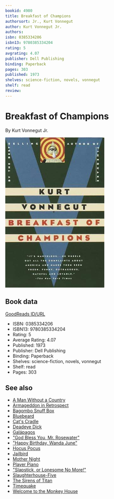 ```yaml
---
bookid: 4980
title: Breakfast of Champions
authorsort: Jr., Kurt Vonnegut
author: Kurt Vonnegut Jr.
authors: 
isbn: 0385334206
isbn13: 9780385334204
rating: 5
avgrating: 4.07
publisher: Dell Publishing
binding: Paperback
pages: 303
published: 1973
shelves: science-fiction, novels, vonnegut
shelf: read
review: 
---
```


# Breakfast of Champions

By Kurt Vonnegut Jr.

![](../../assets/bookcovers/1327934446l/4980.jpg)

## Book data

[GoodReads ID/URL](https://www.goodreads.com/book/show/4980)

- ISBN: 0385334206
- ISBN13: 9780385334204
- Rating: 5
- Average Rating: 4.07
- Published: 1973
- Publisher: Dell Publishing
- Binding: Paperback
- Shelves: science-fiction, novels, vonnegut
- Shelf: read
- Pages: 303


## See also

- [A Man Without a Country](A_Man_Without_a_Country.md)
- [Armageddon in Retrospect](Armageddon_in_Retrospect-_And_Other_New_and_Unpublished_Writings_on_War_and_Peace.md)
- [Bagombo Snuff Box](Bagombo_Snuff_Box.md)
- [Bluebeard](Bluebeard.md)
- [Cat's Cradle](Cats_Cradle.md)
- [Deadeye Dick](Deadeye_Dick.md)
- [Galápagos](Galápagos.md)
- ["God Bless You, Mr. Rosewater"](God_Bless_You__Mr_Rosewater.md)
- ["Happy Birthday, Wanda June"](Happy_Birthday__Wanda_June.md)
- [Hocus Pocus](Hocus_Pocus.md)
- [Jailbird](Jailbird.md)
- [Mother Night](Mother_Night.md)
- [Player Piano](Player_Piano.md)
- ["Slapstick, or Lonesome No More!"](Slapstick__or_Lonesome_No_More!.md)
- [Slaughterhouse-Five](Slaughterhouse-Five.md)
- [The Sirens of Titan](The_Sirens_of_Titan.md)
- [Timequake](Timequake.md)
- [Welcome to the Monkey House](Welcome_to_the_Monkey_House.md)
